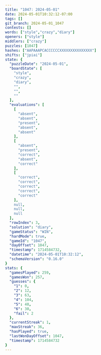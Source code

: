 ```yaml
---
title: "1047: 2024-05-01"
date: 2024-05-01T10:32:12-07:00
tags: []
git_branch: 2024-05-01_1047
contests: []
words: ["style","crazy","diary"]
openers: ["style"]
middlers: ["crazy"]
puzzles: [1047]
hashes: ["AAPAAAPCACCCCCCXXXXXXXXXXXXXXX"]
shifts: ["jpiai"]
state: {
  "puzzleDate": "2024-05-01",
  "boardState": [
    "style",
    "crazy",
    "diary",
    "",
    "",
    ""
  ],
  "evaluations": [
    [
      "absent",
      "absent",
      "present",
      "absent",
      "absent"
    ],
    [
      "absent",
      "present",
      "correct",
      "absent",
      "correct"
    ],
    [
      "correct",
      "correct",
      "correct",
      "correct",
      "correct"
    ],
    null,
    null,
    null
  ],
  "rowIndex": 3,
  "solution": "diary",
  "gameStatus": "WIN",
  "hardMode": true,
  "gameId": "1047",
  "dayOffset": 1047,
  "timestamp": 1714584732,
  "datetime": "2024-05-01T10:32:12",
  "schemaVersion": "0.16.0"
}
stats: {
  "gamesPlayed": 259,
  "gamesWon": 257,
  "guesses": {
    "1": 0,
    "2": 12,
    "3": 63,
    "4": 104,
    "5": 48,
    "6": 30,
    "fail": 2
  },
  "currentStreak": 1,
  "maxStreak": 36,
  "hasPlayed": true,
  "lastWonDayOffset": 1047,
  "timestamp": 1714584732
}
---
```

<!-- more -->
